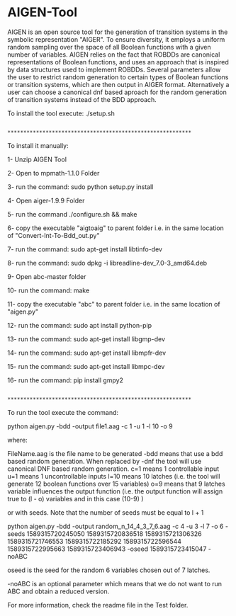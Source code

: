 # AIGEN-Tool
AIGEN is an open source tool for the generation of transition systems in the symbolic representation "AIGER". To ensure diversity, it employs a uniform random sampling over the space of all Boolean functions with a given number of variables. AIGEN relies on the fact that ROBDDs are canonical representations of Boolean functions, and uses an approach that is inspired by data structures used to implement ROBDDs. Several parameters allow the user to restrict random generation to certain types of Boolean functions or transition systems, which are then output in AIGER format. Alternatively a user can choose a canonical dnf based aproach for the random generation of transition systems instead of the BDD approach.

To install the tool execute: ./setup.sh

                           **********************************************************

To install it manually:

1- Unzip AIGEN Tool

2- Open to mpmath-1.1.0 Folder

3- run the command: sudo python setup.py install

4- Open aiger-1.9.9 Folder

5- run the command ./configure.sh && make

6- copy the executable "aigtoaig" to parent folder i.e. in the same location of "Convert-Int-To-Bdd_out.py"

7- run the command: sudo apt-get install libtinfo-dev

8- run the command: sudo dpkg -i libreadline-dev_7.0-3_amd64.deb

9- Open abc-master folder

10- run the command: make

11- copy the executable "abc" to parent folder i.e. in the same location of "aigen.py"

12- run the command: sudo apt install python-pip

13- run the command: sudo apt-get install libgmp-dev

14- run the command: sudo apt-get install libmpfr-dev

15- run the command: sudo apt-get install libmpc-dev

16- run the command: pip install gmpy2
                                                      
                           **********************************************************
                           
To run the tool execute the command: 

python aigen.py -bdd -output file1.aag -c 1 -u 1 -l 10 -o 9

where:

FileName.aag is the file name to be generated
-bdd means that use a bdd based random generation. When replaced by -dnf the tool will use canonical DNF based random generation.
c=1 means 1 controllable input
u=1 means 1 uncontrollable inputs
l=10 means 10 latches (i.e. the tool will generate 12 boolean functions over 15 variables)
o=9 means that 9 latches variable influences the output function (i.e. the output function will assign true to (l - o) variables and in this case (10-9) )

or with seeds. Note that the number of seeds must be equal to l + 1

python aigen.py -bdd -output random_n_14_4_3_7_6.aag -c 4 -u 3 -l 7 -o 6 -seeds 1589315720245050 1589315720836518 1589315721306326 1589315721746553 1589315722185292 1589315722596544 1589315722995663 1589315723406943 -oseed 1589315723415047 -noABC

oseed is the seed for the random 6 variables chosen out of 7 latches.

-noABC is an optional parameter which means that we do not want to run ABC and obtain a reduced version.

For more information, check the readme file in the Test folder.



